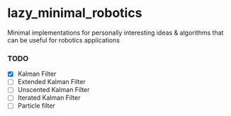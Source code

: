 # lazy_minimal_robotics
Minimal implementations for personally interesting ideas &amp; algorithms that can be useful for robotics applications


### TODO

- [x] Kalman Filter
- [ ] Extended Kalman Filter
- [ ] Unscented Kalman Filter
- [ ] Iterated Kalman Filter
- [ ] Particle filter